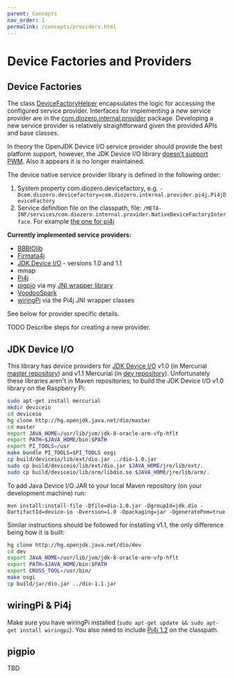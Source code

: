 ```yaml
---
parent: Concepts
nav_order: 1
permalink: /concepts/providers.html
---
```


# Device Factories and Providers

## Device Factories

The class [DeviceFactoryHelper](https://github.com/mattjlewis/diozero/blob/master/diozero-core/src/main/java/com/diozero/util/DeviceFactoryHelper.java) encapsulates the logic for accessing the configured service provider. Interfaces for implementing a new service provider are in the [com.diozero.internal.provider](https://github.com/mattjlewis/diozero/blob/master/diozero-core/src/main/java/com/diozero/internal/provider) package. Developing a new service provider is relatively straightforward given the provided APIs and base classes.

In theory the OpenJDK Device I/O service provider should provide the best platform support, however, the JDK Device I/O library [doesn't support PWM](http://mail.openjdk.java.net/pipermail/dio-dev/2015-November/000650.html). Also it appears it is no longer maintained.

The device native service provider library is defined in the following order:

1. System property com.diozero.devicefactory, e.g. `-Dcom.diozero.devicefactory=com.diozero.internal.provider.pi4j.Pi4jDeviceFactory`
2. Service definition file on the classpath, file: `/META-INF/services/com.diozero.internal.provider.NativeDeviceFactoryInterface`. For example [the one for pi4j](https://github.com/mattjlewis/diozero/blob/master/diozero-provider-pi4j/src/main/resources/META-INF/services/com.diozero.internal.provider.NativeDeviceFactoryInterface)

**Currently implemented service providers:**

+ [BBBIOlib](https://github.com/VegetableAvenger/BBBIOlib)
+ [Firmata4j](https://github.com/kurbatov/firmata4j)
+ [JDK Device I/O](https://wiki.openjdk.java.net/display/dio/Main) - versions 1.0 and 1.1
+ mmap
+ [Pi4j](http://pi4j.com/)
+ [pigpio](http://abyz.co.uk/rpi/pigpio/index.html) via my [JNI wrapper library](https://github.com/mattjlewis/pigpioj)
+ [VoodooSpark](https://github.com/voodootikigod/voodoospark)
+ [wiringPi](http://wiringpi.com/) via the Pi4j JNI wrapper classes

See below for provider specific details.

TODO Describe steps for creating a new provider.

## JDK Device I/O

This library has device providers for [JDK Device I/O](https://wiki.openjdk.java.net/display/dio/Main) v1.0 (in Mercurial [master repository](http://hg.openjdk.java.net/dio/master)) and v1.1 Mercurial (in [dev repository](http://hg.openjdk.java.net/dio/dev)). Unfortunately these libraries aren't in Maven repositories; to build the JDK Device I/O v1.0 library on the Raspberry Pi:

```sh
sudo apt-get install mercurial
mkdir deviceio
cd deviceio
hg clone http://hg.openjdk.java.net/dio/master
cd master
export JAVA_HOME=/usr/lib/jvm/jdk-8-oracle-arm-vfp-hflt
export PATH=$JAVA_HOME/bin:$PATH
export PI_TOOLS=/usr
make bundle PI_TOOLS=$PI_TOOLS osgi
cp build/deviceio/lib/ext/dio.jar ../dio-1.0.jar
sudo cp build/deviceio/lib/ext/dio.jar $JAVA_HOME/jre/lib/ext/.
sudo cp build/deviceio/lib/arm/libdio.so $JAVA_HOME/jre/lib/arm/.
```

To add Java Device I/O JAR to your local Maven repository (on your development machine) run:

	mvn install:install-file -Dfile=dio-1.0.jar -DgroupId=jdk.dio -DartifactId=device-io -Dversion=1.0 -Dpackaging=jar -DgeneratePom=true

Similar instructions should be followed for installing v1.1, the only difference being how it is built:

```sh
hg clone http://hg.openjdk.java.net/dio/dev
cd dev
export JAVA_HOME=/usr/lib/jvm/jdk-8-oracle-arm-vfp-hflt
export PATH=$JAVA_HOME/bin:$PATH
export CROSS_TOOL=/usr/bin/
make osgi
cp build/jar/dio.jar ../dio-1.1.jar
```

## wiringPi & Pi4j

Make sure you have wiringPi installed (`sudo apt-get update && sudo apt-get install wiringpi`). You also need to include [Pi4j 1.2](https://pi4j.com/download/pi4j-1.2.zip) on the classpath.

## pigpio

TBD
